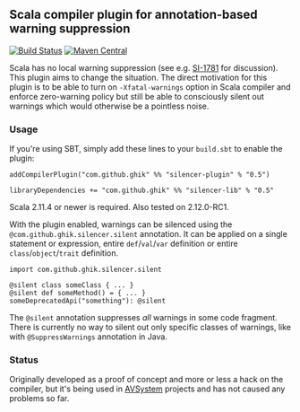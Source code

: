 ## Scala compiler plugin for annotation-based warning suppression

[![Build Status](https://travis-ci.org/ghik/silencer.svg?branch=master)](https://travis-ci.org/ghik/silencer)
[![Maven Central](https://maven-badges.herokuapp.com/maven-central/com.github.ghik/silencer-plugin_2.11/badge.svg)](https://maven-badges.herokuapp.com/maven-central/com.github.ghik/silencer-plugin_2.11)

Scala has no local warning suppression (see e.g. [SI-1781](https://issues.scala-lang.org/browse/SI-1781) for discussion). This plugin aims to change the situation. The direct motivation for this plugin is to be able to turn on `-Xfatal-warnings` option in Scala compiler and enforce zero-warning policy but still be able to consciously silent out warnings which would otherwise be a pointless noise.

### Usage

If you're using SBT, simply add these lines to your `build.sbt` to enable the plugin:

    addCompilerPlugin("com.github.ghik" %% "silencer-plugin" % "0.5")
    
    libraryDependencies += "com.github.ghik" %% "silencer-lib" % "0.5"
    
Scala 2.11.4 or newer is required. Also tested on 2.12.0-RC1.

With the plugin enabled, warnings can be silenced using the `@com.github.ghik.silencer.silent` annotation. It can be applied on a single statement or expression, entire `def`/`val`/`var` definition or entire `class`/`object`/`trait` definition.

    import com.github.ghik.silencer.silent

    @silent class someClass { ... }
    @silent def someMethod() = { ... }
    someDeprecatedApi("something"): @silent

The `@silent` annotation suppresses *all* warnings in some code fragment. There is currently no way to silent out only specific classes of warnings, like with `@SuppressWarnings` annotation in Java.

### Status

Originally developed as a proof of concept and more or less a hack on the compiler, but it's being used in [AVSystem](https://github.com/AVSystem) projects and has not caused any problems so far.

